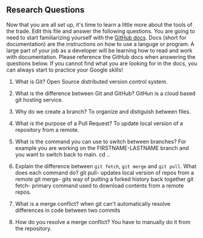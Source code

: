 ## Research Questions 

Now that you are all set up, it's time to learn a little more about the tools of the trade. Edit this file and answer the following questions. You are going to need to start familiarizing yourself with the [GitHub docs](https://docs.github.com/en). Docs (short for documentation) are the instructions on how to use a languge or program. A large part of your job as a developer will be learning how to read and work with documentation. Please reference the GitHub docs when answering the questions below. If you cannot find what you are looking for in the docs, you can always start to practice your Google skills!

1. What is Git?
Open Source distributed version control system.

2. What is the difference between Git and GitHub?
GitHun is a cloud based git hosting service.

3. Why do we create a branch?
To organize and distiguish between files.

4. What is the purpose of a Pull Request?
To update local version of a repository from a remote.

5. What is the command you can use to switch between branches? For example you are working on the FIRSTNAME-LASTNAME branch and you want to switch back to main.
cd ..

6. Explain the difference between `git fetch`, `git merge` and `git pull`. What does each command do?
git pull- updates local version of repos from a remote
git merge- gits way of putting a forked history back together 
git fetch- primary command used to download contents from a remote repos.

7. What is a merge conflict? 
when git can't automatically resolve differences in code between two commits
 
8. How do you resolve a merge conflict?
You have to manually do it from the repository.
